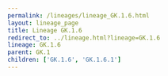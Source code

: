 ```yaml
---
permalink: /lineages/lineage_GK.1.6.html
layout: lineage_page
title: Lineage GK.1.6
redirect_to: ../lineage.html?lineage=GK.1.6
lineage: GK.1.6
parent: GK.1
children: ['GK.1.6', 'GK.1.6.1']
---
```

